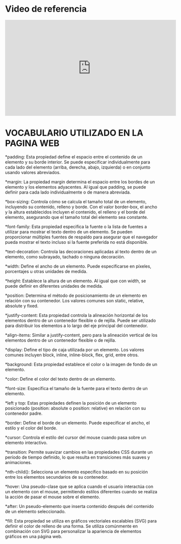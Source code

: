 # Video de referencia

<iframe width="560" height="315" src="https://www.youtube.com/embed/KP398UANzfw?si=rZW8KDYi1EujsnaW" title="YouTube video player" frameborder="0" allow="accelerometer; autoplay; clipboard-write; encrypted-media; gyroscope; picture-in-picture; web-share" allowfullscreen></iframe>

# VOCABULARIO UTILIZADO EN LA PAGINA WEB


*padding: Esta propiedad define el espacio entre el contenido de un elemento y su borde interior. Se puede especificar individualmente para cada lado del elemento (arriba, derecha, abajo, izquierda) o en conjunto usando valores abreviados.

*margin: La propiedad margin determina el espacio entre los bordes de un elemento y los elementos adyacentes. Al igual que padding, se puede definir para cada lado individualmente o de manera abreviada.

*box-sizing: Controla cómo se calcula el tamaño total de un elemento, incluyendo su contenido, relleno y borde. Con el valor border-box, el ancho y la altura establecidos incluyen el contenido, el relleno y el borde del elemento, asegurando que el tamaño total del elemento sea constante.

*font-family: Esta propiedad especifica la fuente o la lista de fuentes a utilizar para mostrar el texto dentro de un elemento. Se pueden proporcionar múltiples fuentes de respaldo para asegurar que el navegador pueda mostrar el texto incluso si la fuente preferida no está disponible.

*text-decoration: Controla las decoraciones aplicadas al texto dentro de un elemento, como subrayado, tachado o ninguna decoración.

*width: Define el ancho de un elemento. Puede especificarse en píxeles, porcentajes u otras unidades de medida.

*height: Establece la altura de un elemento. Al igual que con width, se puede definir en diferentes unidades de medida.

*position: Determina el método de posicionamiento de un elemento en relación con su contenedor. Los valores comunes son static, relative, absolute y fixed.

*justify-content: Esta propiedad controla la alineación horizontal de los elementos dentro de un contenedor flexible o de rejilla. Puede ser utilizado para distribuir los elementos a lo largo del eje principal del contenedor.

*align-items: Similar a justify-content, pero para la alineación vertical de los elementos dentro de un contenedor flexible o de rejilla.

*display: Define el tipo de caja utilizada por un elemento. Los valores comunes incluyen block, inline, inline-block, flex, grid, entre otros.

*background: Esta propiedad establece el color o la imagen de fondo de un elemento.

*color: Define el color del texto dentro de un elemento.

*font-size: Especifica el tamaño de la fuente para el texto dentro de un elemento.

*left y top: Estas propiedades definen la posición de un elemento posicionado (position: absolute o position: relative) en relación con su contenedor padre.

*border: Define el borde de un elemento. Puede especificar el ancho, el estilo y el color del borde.

*cursor: Controla el estilo del cursor del mouse cuando pasa sobre un elemento interactivo.

*transition: Permite suavizar cambios en las propiedades CSS durante un período de tiempo definido, lo que resulta en transiciones más suaves y animaciones.

*nth-child(): Selecciona un elemento específico basado en su posición entre los elementos secundarios de su contenedor.

*hover: Una pseudo-clase que se aplica cuando el usuario interactúa con un elemento con el mouse, permitiendo estilos diferentes cuando se realiza la acción de pasar el mouse sobre el elemento.

*after: Un pseudo-elemento que inserta contenido después del contenido de un elemento seleccionado.

*fill: Esta propiedad se utiliza en gráficos vectoriales escalables (SVG) para definir el color de relleno de una forma. Se utiliza comúnmente en combinación con SVG para personalizar la apariencia de elementos gráficos en una página web.